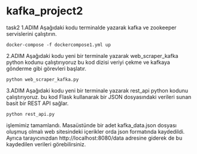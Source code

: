 # kafka_project2
task2
1.ADIM
Aşağıdaki kodu terminalde yazarak kafka ve zookeeper servislerini çalıştırın.

	docker-compose -f dockercompose1.yml up

2.ADIM
Aşağıdaki kodu yeni bir terminale yazarak web_scraper_kafka python kodunu çalıştırıyoruz bu kod dizisi veriyi çekme ve kafkaya gönderme gibi görevleri başlatır.

	python web_scraper_kafka.py

3.ADIM
Aşağıdaki kodu yeni bir terminale yazarak rest_api python kodunu çalıştırıyoruz. bu kod Flask kullanarak bir JSON dosyasındaki verileri sunan basit bir REST API sağlar. 

	python rest_api.py

işlemimiz tamamlandı. Masaüstünde bir adet kafka_data.json dosyası oluşmuş olmalı web sitesindeki içerikler orda json formatında kaydedildi. Ayrıca tarayıcınızdan http://localhost:8080/data adresine giderek de bu kaydedilen verileri görebilirsiniz.
